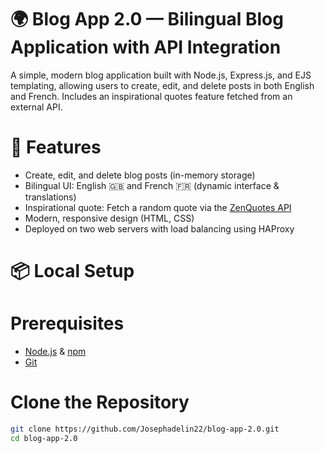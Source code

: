 # 🌍 Blog App 2.0 — Bilingual Blog Application with API Integration

A simple, modern blog application built with Node.js, Express.js, and EJS templating, allowing users to create, edit, and delete posts in both English and French. Includes an inspirational quotes feature fetched from an external API.

# 🚀 Features

- Create, edit, and delete blog posts (in-memory storage)
- Bilingual UI: English 🇬🇧 and French 🇫🇷 (dynamic interface & translations)
- Inspirational quote: Fetch a random quote via the [ZenQuotes API](https://zenquotes.io/)
- Modern, responsive design (HTML, CSS)
- Deployed on two web servers with load balancing using HAProxy



# 📦 Local Setup

# Prerequisites

- [Node.js](https://nodejs.org/) & [npm](https://www.npmjs.com/)
- [Git](https://git-scm.com/)

# Clone the Repository

```bash
git clone https://github.com/Josephadelin22/blog-app-2.0.git
cd blog-app-2.0

